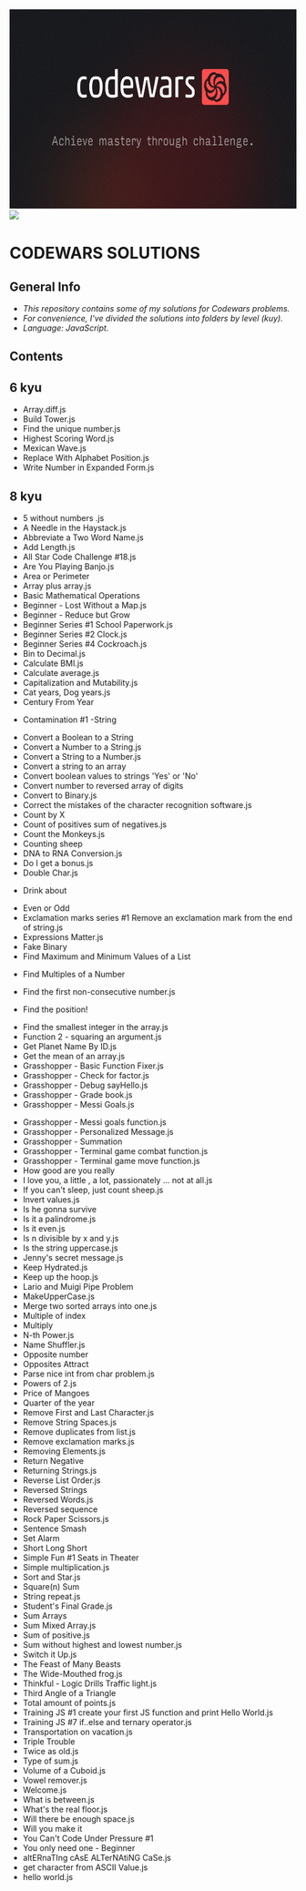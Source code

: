 <img src="images/codewars.png" alt="Codewars logo" width="900" height="350"/>
<img src = https://www.codewars.com/users/sh9vch9nk0/badges/large/>

# CODEWARS SOLUTIONS

## General Info

- _This repository contains some of my solutions for Codewars problems._<br>
- _For convenience, I've divided the solutions into folders by level (kuy)._<br>
- _Language: JavaScript._

## Contents

## 6 kyu

- Array.diff.js
- Build Tower.js
- Find the unique number.js
- Highest Scoring Word.js
- Mexican Wave.js
- Replace With Alphabet Position.js
- Write Number in Expanded Form.js

## 8 kyu

- 5 without numbers .js
- A Needle in the Haystack.js
- Abbreviate a Two Word Name.js
- Add Length.js
- All Star Code Challenge #18.js
- Are You Playing Banjo.js
- Area or Perimeter
- Array plus array.js
- Basic Mathematical Operations
- Beginner - Lost Without a Map.js
- Beginner - Reduce but Grow
- Beginner Series #1 School Paperwork.js
- Beginner Series #2 Clock.js
- Beginner Series #4 Cockroach.js
- Bin to Decimal.js
- Calculate BMI.js
- Calculate average.js
- Capitalization and Mutability.js
- Cat years, Dog years.js
- Century From Year

* Contamination #1 -String

- Convert a Boolean to a String
- Convert a Number to a String.js
- Convert a String to a Number.js
- Convert a string to an array
- Convert boolean values to strings 'Yes' or 'No'
- Convert number to reversed array of digits
- Convert to Binary.js
- Correct the mistakes of the character recognition software.js
- Count by X
- Count of positives sum of negatives.js
- Count the Monkeys.js
- Counting sheep
- DNA to RNA Conversion.js
- Do I get a bonus.js
- Double Char.js

* Drink about

- Even or Odd
- Exclamation marks series #1 Remove an exclamation mark from the end of string.js
- Expressions Matter.js
- Fake Binary
- Find Maximum and Minimum Values of a List

* Find Multiples of a Number

- Find the first non-consecutive number.js

* Find the position!

- Find the smallest integer in the array.js
- Function 2 - squaring an argument.js
- Get Planet Name By ID.js
- Get the mean of an array.js
- Grasshopper - Basic Function Fixer.js
- Grasshopper - Check for factor.js
- Grasshopper - Debug sayHello.js
- Grasshopper - Grade book.js
- Grasshopper - Messi Goals.js

* Grasshopper - Messi goals function.js
* Grasshopper - Personalized Message.js
* Grasshopper - Summation
* Grasshopper - Terminal game combat function.js
* Grasshopper - Terminal game move function.js
* How good are you really
* I love you, a little , a lot, passionately ... not at all.js
* If you can't sleep, just count sheep.js
* Invert values.js
* Is he gonna survive
* Is it a palindrome.js
* Is it even.js
* Is n divisible by x and y.js
* Is the string uppercase.js
* Jenny's secret message.js
* Keep Hydrated.js
* Keep up the hoop.js
* Lario and Muigi Pipe Problem
* MakeUpperCase.js
* Merge two sorted arrays into one.js
* Multiple of index
* Multiply
* N-th Power.js
* Name Shuffler.js
* Opposite number
* Opposites Attract
* Parse nice int from char problem.js
* Powers of 2.js
* Price of Mangoes
* Quarter of the year
* Remove First and Last Character.js
* Remove String Spaces.js
* Remove duplicates from list.js
* Remove exclamation marks.js
* Removing Elements.js
* Return Negative
* Returning Strings.js
* Reverse List Order.js
* Reversed Strings
* Reversed Words.js
* Reversed sequence
* Rock Paper Scissors.js
* Sentence Smash
* Set Alarm
* Short Long Short
* Simple Fun #1 Seats in Theater
* Simple multiplication.js
* Sort and Star.js
* Square(n) Sum
* String repeat.js
* Student's Final Grade.js
* Sum Arrays
* Sum Mixed Array.js
* Sum of positive.js
* Sum without highest and lowest number.js
* Switch it Up.js
* The Feast of Many Beasts
* The Wide-Mouthed frog.js
* Thinkful - Logic Drills Traffic light.js
* Third Angle of a Triangle
* Total amount of points.js
* Training JS #1 create your first JS function and print Hello World.js
* Training JS #7 if..else and ternary operator.js
* Transportation on vacation.js
* Triple Trouble
* Twice as old.js
* Type of sum.js
* Volume of a Cuboid.js
* Vowel remover.js
* Welcome.js
* What is between.js
* What's the real floor.js
* Will there be enough space.js
* Will you make it
* You Can't Code Under Pressure #1
* You only need one - Beginner
* altERnaTIng cAsE ALTerNAtiNG CaSe.js
* get character from ASCII Value.js
* hello world.js
